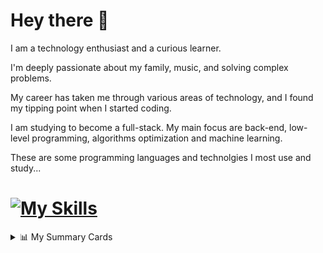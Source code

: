 # Hey there 🤚

I am a technology enthusiast and a curious learner.

I'm deeply passionate about my family, music, and solving complex problems.

My career has taken me through various areas of technology, and I found my tipping point when I started coding.

I am studying to become a full-stack. My main focus are back-end, low-level programming, algorithms optimization and machine learning.

These are some programming languages and technolgies I most use and study...

# [![My Skills](https://skillicons.dev/icons?i=c,cpp,rust,clojure,kafka,py,tensorflow,js,react,nodejs,nextjs,vite,vercel)](https://skillicons.dev)
<details>
  <summary>📊 My Summary Cards</summary>
  
  ![](http://github-profile-summary-cards.vercel.app/api/cards/profile-details?username=ivan-maze&theme=transparent)
  ![](http://github-profile-summary-cards.vercel.app/api/cards/repos-per-language?username=ivan-maze&theme=transparent)
  ![](http://github-profile-summary-cards.vercel.app/api/cards/most-commit-language?username=ivan-maze&theme=transparent)
  ![](http://github-profile-summary-cards.vercel.app/api/cards/stats?username=ivan-maze&theme=transparent)
  ![](http://github-profile-summary-cards.vercel.app/api/cards/productive-time?username=ivan-maze&theme=transparent&utcOffset=8)


</details>



